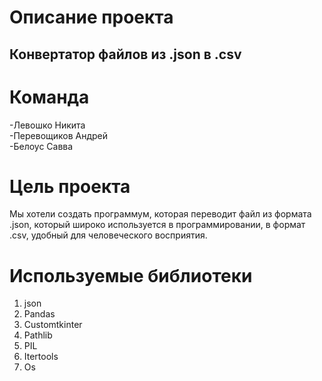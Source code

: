 # Описание проекта
## Конвертатор файлов из .json в .csv

# Команда
-Левошко Никита 
<br>
-Перевощиков Андрей
<br>
-Белоус Савва

# Цель проекта 
Мы хотели создать программум, которая переводит файл из формата .json, который широко используется в программировании, в формат .csv, удобный для человеческого восприятия.

# Используемые библиотеки
1. json
2. Pandas
3. Customtkinter
4. Pathlib
5. PIL
6. Itertools
7. Os
